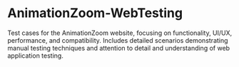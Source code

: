 # AnimationZoom-WebTesting
Test cases for the AnimationZoom website, focusing on functionality, UI/UX, performance, and compatibility. Includes detailed scenarios demonstrating manual testing techniques and attention to detail and understanding of web application testing.
